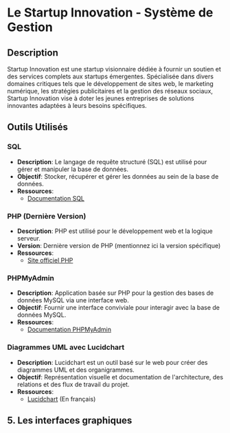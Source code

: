 # Le Startup Innovation - Système de Gestion

## Description

Startup Innovation est une startup visionnaire dédiée à fournir un soutien et des services complets aux startups émergentes. Spécialisée dans divers domaines critiques tels que le développement de sites web, le marketing numérique, les stratégies publicitaires et la gestion des réseaux sociaux, Startup Innovation vise à doter les jeunes entreprises de solutions innovantes adaptées à leurs besoins spécifiques.

## Outils Utilisés

### SQL

- **Description**: Le langage de requête structuré (SQL) est utilisé pour gérer et manipuler la base de données.
- **Objectif**: Stocker, récupérer et gérer les données au sein de la base de données.
- **Ressources**:
  - [Documentation SQL](lien-vers-la-documentation-sql)

### PHP (Dernière Version)

- **Description**: PHP est utilisé pour le développement web et la logique serveur.
- **Version**: Dernière version de PHP (mentionnez ici la version spécifique)
- **Ressources**:
  - [Site officiel PHP](lien-vers-le-site-officiel-php)

### PHPMyAdmin

- **Description**: Application basée sur PHP pour la gestion des bases de données MySQL via une interface web.
- **Objectif**: Fournir une interface conviviale pour interagir avec la base de données MySQL.
- **Ressources**:
  - [Documentation PHPMyAdmin](lien-vers-la-documentation-phpmyadmin)

### Diagrammes UML avec Lucidchart

- **Description**: Lucidchart est un outil basé sur le web pour créer des diagrammes UML et des organigrammes.
- **Objectif**: Représentation visuelle et documentation de l'architecture, des relations et des flux de travail du projet.
- **Ressources**:
  - [Lucidchart](lien-vers-lucidchart) (En français)

## 5. Les interfaces graphiques




